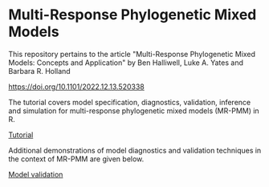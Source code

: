 # Multi-Response Phylogenetic Mixed Models

This repository pertains to the article "Multi-Response Phylogenetic Mixed Models: Concepts and Application" by Ben Halliwell, Luke A. Yates and Barbara R. Holland

https://doi.org/10.1101/2022.12.13.520338

The tutorial covers model specification, diagnostics, validation, inference and simulation for multi-response phylogenetic mixed models (MR-PMM) in R.

[Tutorial](https://Benjamin-Halliwell.github.io/MR-PMM/MR-PMM_tutorial.html)

Additional demonstrations of model diagnostics and validation techniques in the context of MR-PMM are given below.

[Model validation](https://Benjamin-Halliwell.github.io/MR-PMM/modelValidation/PMM_validation_md.html)
